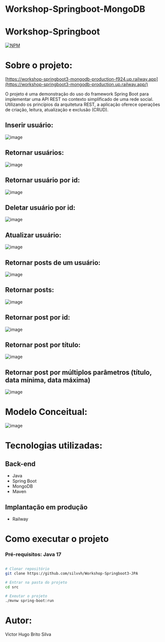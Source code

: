 # Workshop-Springboot-MongoDB

# Workshop-Springboot

[![NPM](https://img.shields.io/npm/l/react)](https://github.com/silvvh/Workshop-Springboot3-MongoDB/blob/main/LICENSE)

# Sobre o projeto:
[https://workshop-springboot3-mongodb-production-f924.up.railway.app](https://workshop-springboot3-mongodb-production.up.railway.app/)

O projeto é uma demonstração do uso do framework Spring Boot para implementar uma API REST no contexto simplificado de uma rede social.
Utilizando os princípios da arquitetura REST, a aplicação oferece operações de criação, leitura, atualização e exclusão (CRUD).

## Inserir usuário:
![image](https://github.com/silvvh/Workshop-Springboot3-MongoDB/assets/116448381/09dcc814-c179-40e1-b2d0-4bfa407e163c)

## Retornar usuários:
![image](https://github.com/silvvh/Workshop-Springboot3-MongoDB/assets/116448381/faadb221-2f59-4d54-b09d-8ca3f956b9ea)

## Retornar usuário por id:
![image](https://github.com/silvvh/Workshop-Springboot3-MongoDB/assets/116448381/96ab38a5-082b-48eb-a13e-93a975533a44)

## Deletar usuário por id:
![image](https://github.com/silvvh/Workshop-Springboot3-MongoDB/assets/116448381/1c502a8d-2329-4fb2-a8cf-17b2df747da1)

## Atualizar usuário:
![image](https://github.com/silvvh/Workshop-Springboot3-MongoDB/assets/116448381/4dd9f0d8-9829-4b2b-9281-36b94e028200)

## Retornar posts de um usuário:
![image](https://github.com/silvvh/Workshop-Springboot3-MongoDB/assets/116448381/34f5bb0c-dd8f-4116-81a6-d193ea1750fa)

## Retornar posts:
![image](https://github.com/silvvh/Workshop-Springboot3-MongoDB/assets/116448381/46720f53-dc9c-4093-9965-7cbdeabfc794)

## Retornar post por id:
![image](https://github.com/silvvh/Workshop-Springboot3-MongoDB/assets/116448381/ba881b6a-05f6-4ccd-8ce3-184561215c43)

## Retornar post por título:
![image](https://github.com/silvvh/Workshop-Springboot3-MongoDB/assets/116448381/88956565-5669-47b2-9550-ace85cead727)

## Retornar post por múltiplos parâmetros (título, data mínima, data máxima)
![image](https://github.com/silvvh/Workshop-Springboot3-MongoDB/assets/116448381/7bcce92f-7fcf-4aea-8c23-a2ec861ed41d)

# Modelo Conceitual:
![image](https://github.com/silvvh/Workshop-Springboot3-MongoDB/assets/116448381/9cedf6a0-dfca-472e-b281-2db2bbac0117)


# Tecnologias utilizadas:
## Back-end
- Java
- Spring Boot
- MongoDB
- Maven
## Implantação em produção
- Railway

# Como executar o projeto
### Pré-requisitos: Java 17

```bash

# Clonar repositório
git clone https://github.com/silvvh/Workshop-Springboot3-JPA

# Entrar na pasta do projeto
cd src

# Exeutar o projeto
./mvnw spring-boot:run
```
# Autor:

Victor Hugo Brito Silva
